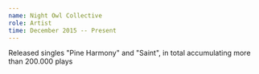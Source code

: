 ```yaml
---
name: Night Owl Collective
role: Artist
time: December 2015 -- Present
---
```


Released singles "Pine Harmony" and "Saint", in total accumulating more than 200.000 plays
